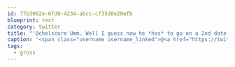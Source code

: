 ```yaml
---
id: 77b3962e-6fd0-4234-abcc-cf35d8e20efb
blueprint: text
category: twitter
title: "'@chelscore Umm. Well I guess now he *has* to go on a 2nd date to 'get it back.' #gross"
caption: '<span class="username username_linked">@<a href="https://twitter.com/chelscore" title="Chelsea Klukas">chelscore</a></span> Umm. Well I guess now he *has* to go on a 2nd date to ''get it back.'' <span class="hashtag hashtag_local">#<a href="http://tweettemp.darylchymko.ca/?tag=gross">gross</a>'
tags:
  - gross
---
```

